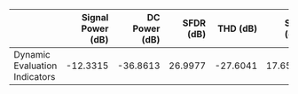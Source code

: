 |                               |   Signal Power (dB) |   DC Power (dB) |   SFDR (dB) |   THD (dB) |   SNR (dB) |   SNDR (dB) |    ENOB |
|:------------------------------|--------------------:|----------------:|------------:|-----------:|-----------:|------------:|--------:|
| Dynamic Evaluation Indicators |            -12.3315 |        -36.8613 |     26.9977 |   -27.6041 |    17.6505 |     17.2323 | 2.57015 |